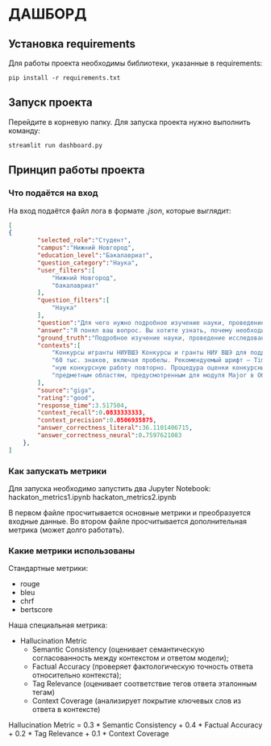 # ДАШБОРД

## Установка requirements
Для работы проекта необходимы библиотеки, указанные в requirements:
```
pip install -r requirements.txt
```
## Запуск проекта
Перейдите в корневую папку.
Для запуска проекта нужно выполнить команду:
```
streamlit run dashboard.py
```
## Принцип работы проекта

### Что подаётся на вход
На вход подаётся файл лога в формате *.json*, которые выглядит:
```json
[
{
        "selected_role":"Студент",
        "campus":"Нижний Новгород",
        "education_level":"Бакалавриат",
        "question_category":"Наука",
        "user_filters":[
            "Нижний Новгород",
            "бакалавриат"
        ],
        "question_filters":[
            "Наука"
        ],
        "question":"Для чего нужно подробное изучение науки, проведение исследований, экспериментов, участвие в каких-то конкурсах, если",
        "answer":"Я понял ваш вопрос. Вы хотите узнать, почему необходимо детальное изучение науки...",
        "ground_truth":"Подробное изучение науки, проведение исследований...",
        "contexts":[
            "Конкурсы игранты НИУВШЭ Конкурсы и гранты НИУ ВШЭ для поддержки научных исследований...",
            "60 тыс. знаков, включая пробелы. Рекомендуемый шрифт – Times New Roman...",
            "ную конкурсную работу повторно. Процедура оценки конкурсных работ...",
            "предметным областям, предусмотренным для модуля Major в Образовательном стандарте НИУ ВШЭ..."
        ],
        "source":"giga",
        "rating":"good",
        "response_time":3.517504,
        "context_recall":0.0833333333,
        "context_precision":0.0506935875,
        "answer_correctness_literal":36.1101406715,
        "answer_correctness_neural":0.7597621083
    },
]
```
### Как запускать метрики
Для запуска необходимо запустить два Jupyter Notebook:
hackaton_metrics1.ipynb
hackaton_metrics2.ipynb

В первом файле просчитывается основные метрики и преобразуется входные данные.
Во втором файле просчитывается дополнительная метрика (может долго работать).

### Какие метрики использованы
Стандартные метрики:
- rouge
- bleu
- chrf
- bertscore


Наша специальная метрика:
- Hallucination Metric
  - Semantic Consistency (оценивает семантическую согласованность между контекстом и ответом модели);
  - Factual Accuracy (проверяет фактологическую точность ответа относительно контекста);
  - Tag Relevance (оценивает соответствие тегов ответа эталонным тегам)
  - Context Coverage (анализирует покрытие ключевых слов из ответа в контексте)
 
Hallucination Metric = 0.3 * Semantic Consistency + 0.4 * Factual Accuracy + 0.2 * Tag Relevance + 0.1 * Context Coverage
